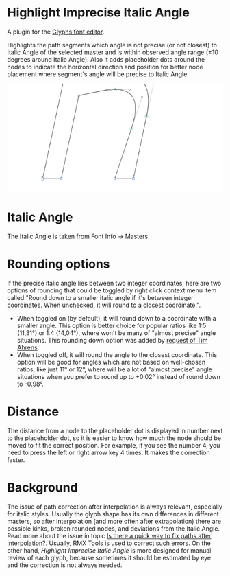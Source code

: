 # Highlight Imprecise Italic Angle

A plugin for the [Glyphs font editor](http://glyphsapp.com/).

Highlights the path segments which angle is not precise (or not closest) to Italic Angle of the selected master and is within observed angle range (±10 degrees around Italic Angle). Also it adds placeholder dots around the nodes to indicate the horizontal direction and position for better node placement where segment's angle will be precise to Italic Angle.

![](PreviewAnimation.gif)

# Italic Angle

The Italic Angle is taken from Font Info -> Masters.

# Rounding options

If the precise italic angle lies between two integer coordinates, here are two options of rounding that could be toggled by right click context menu item called "Round down to a smaller italic angle if it's between integer coordinates. When unchecked, it will round to a closest coordinate.".

- When toggled on (by default), it will round down to a coordinate with a smaller angle. This option is better choice for popular ratios like 1:5 (11,31°) or 1:4 (14,04°), where won't be many of "almost precise" angle situations. This rounding down option was added by [request of Tim Ahrens](https://forum.glyphsapp.com/t/highlight-imprecise-italic-angle-reporter-plugin/33688/5).
- When toggled off, it will round the angle to the closest coordinate. This option will be good for angles which are not based on well-chosen ratios, like just 11° or 12°, where will be a lot of "almost precise" angle situations when you prefer to round up to +0.02° instead of round down to -0.98°.

# Distance

The distance from a node to the placeholder dot is displayed in number next to the placeholder dot, so it is easier to know how much the node should be moved to fit the correct position. For example, if you see the number 4, you need to press the left or right arrow key 4 times. It makes the correction faster.

# Background

The issue of path correction after interpolation is always relevant, especially for italic styles. Usually the glyph shape has its own differences in different masters, so after interpolation (and more often after extrapolation) there are possible kinks, broken rounded nodes, and deviations from the Italic Angle. Read more about the issue in topic [Is there a quick way to fix paths after interpolation?](https://forum.glyphsapp.com/t/is-there-a-quick-way-to-fix-paths-after-interpolation/3311). Usually, RMX Tools is used to correct such errors. On the other hand, *Highlight Imprecise Italic Angle* is more designed for manual review of each glyph, because sometimes it should be estimated by eye and the correction is not always needed.
